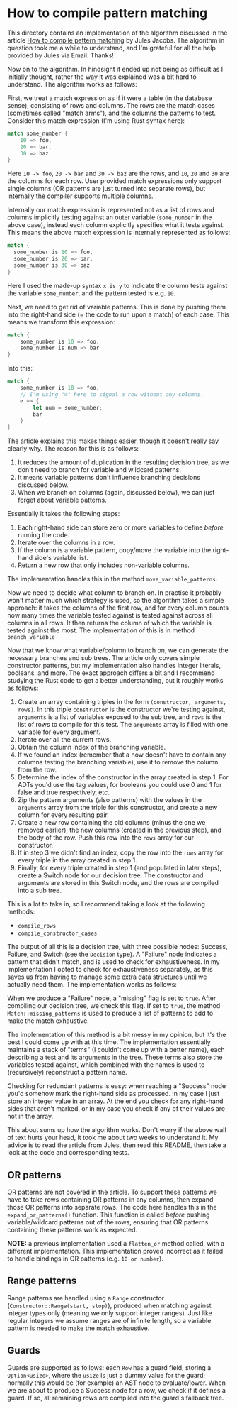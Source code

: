 # How to compile pattern matching

This directory contains an implementation of the algorithm discussed in the
article [How to compile pattern
matching](https://julesjacobs.com/notes/patternmatching/patternmatching.pdf) by
Jules Jacobs. The algorithm in question took me a while to understand, and I'm
grateful for all the help provided by Jules via Email. Thanks!

Now on to the algorithm. In hindsight it ended up not being as difficult as I
initially thought, rather the way it was explained was a bit hard to understand.
The algorithm works as follows:

First, we treat a match expression as if it were a table (in the database
sense), consisting of rows and columns. The rows are the match cases (sometimes
called "match arms"), and the columns the patterns to test. Consider this match
expression (I'm using Rust syntax here):

```rust
match some_number {
    10 => foo,
    20 => bar,
    30 => baz
}
```

Here `10 -> foo`, `20 -> bar` and `30 -> baz` are the rows, and `10`, `20` and
`30` are the columns for each row. User provided match expressions only support
single columns (OR patterns are just turned into separate rows), but internally
the compiler supports multiple columns.

Internally our match expression is represented not as a list of rows and columns
implicitly testing against an outer variable (`some_number` in the above case),
instead each column explicitly specifies what it tests against. This means the
above match expression is internally represented as follows:

```rust
match {
  some_number is 10 => foo,
  some_number is 20 => bar,
  some_number is 30 => baz
}
```

Here I used the made-up syntax `x is y` to indicate the column tests against the
variable `some_number`, and the pattern tested is e.g. `10`.

Next, we need to get rid of variable patterns. This is done by pushing them into
the right-hand side (= the code to run upon a match) of each case. This means we
transform this expression:


```rust
match {
    some_number is 10 => foo,
    some_number is num => bar
}
```

Into this:

```rust
match {
    some_number is 10 => foo,
    // I'm using "∅" here to signal a row without any columns.
    ∅ => {
        let num = some_number;
        bar
    }
}
```

The article explains this makes things easier, though it doesn't really say
clearly why. The reason for this is as follows:

1. It reduces the amount of duplication in the resulting decision tree, as we
   don't need to branch for variable and wildcard patterns.
1. It means variable patterns don't influence branching decisions discussed
   below.
1. When we branch on columns (again, discussed below), we can just forget about
   variable patterns.

Essentially it takes the following steps:

1. Each right-hand side can store zero or more variables to define _before_
   running the code.
1. Iterate over the columns in a row.
1. If the column is a variable pattern, copy/move the variable into the
   right-hand side's variable list.
1. Return a new row that only includes non-variable columns.

The implementation handles this in the method `move_variable_patterns`.

Now we need to decide what column to branch on. In practise it probably won't
matter much which strategy is used, so the algorithm takes a simple approach: it
takes the columns of the first row, and for every column counts how many times
the variable tested against is tested against across all columns in all rows. It
then returns the column of which the variable is tested against the most. The
implementation of this is in method `branch_variable`

Now that we know what variable/column to branch on, we can generate the
necessary branches and sub trees. The article only covers simple constructor
patterns, but my implementation also handles integer literals, booleans, and
more. The exact approach differs a bit and I recommend studying the Rust code to
get a better understanding, but it roughly works as follows:

1. Create an array containing triples in the form
  `(constructor, arguments, rows)`. In this triple `constructor` is the
   constructor we're testing against, `arguments` is a list of variables exposed
   to the sub tree, and `rows` is the list of rows to compile for this test.
   The `arguments` array is filled with one variable for every argument.
1. Iterate over all the current rows.
1. Obtain the column index of the branching variable.
1. If we found an index (remember that a now doesn't have to contain any columns
   testing the branching variable), use it to remove the column from the row.
1. Determine the index of the constructor in the array created in step 1. For
   ADTs you'd use the tag values, for booleans you could use 0 and 1 for false
   and true respectively, etc.
1. Zip the pattern arguments (also patterns) with the values in the `arguments`
   array from the triple for this constructor, and create a new column for every
   resulting pair.
1. Create a new row containing the old columns (minus the one we removed
   earlier), the new columns (created in the previous step), and the body of the
   row. Push this row into the `rows` array for our constructor.
1. If in step 3 we didn't find an index, copy the row into the `rows` array for
   every triple in the array created in step 1.
1. Finally, for every triple created in step 1 (and populated in later steps),
   create a Switch node for our decision tree. The constructor and arguments are
   stored in this Switch node, and the rows are compiled into a sub tree.

This is a lot to take in, so I recommend taking a look at the following methods:

- `compile_rows`
- `compile_constructor_cases`

The output of all this is a decision tree, with three possible nodes: Success,
Failure, and Switch (see the `Decision` type). A "Failure" node indicates a
pattern that didn't match, and is used to check for exhaustiveness. In my
implementation I opted to check for exhaustiveness separately, as this saves us
from having to manage some extra data structures until we actually need them.
The implementation works as follows:

When we produce a "Failure" node, a "missing" flag is set to `true`. After
compiling our decision tree, we check this flag. If set to `true`, the method
`Match::missing_patterns` is used to produce a list of patterns to add to make
the match exhaustive.

The implementation of this method is a bit messy in my opinion, but it's the
best I could come up with at this time. The implementation essentially maintains
a stack of "terms" (I couldn't come up with a better name), each describing a
test and its arguments in the tree. These terms also store the variables tested
against, which combined with the names is used to (recursively) reconstruct a
pattern name.

Checking for redundant patterns is easy: when reaching a "Success" node you'd
somehow mark the right-hand side as processed. In my case I just store an
integer value in an array. At the end you check for any right-hand sides that
aren't marked, or in my case you check if any of their values are not in the
array.

This about sums up how the algorithm works. Don't worry if the above wall of
text hurts your head, it took me about two weeks to understand it. My advice is
to read the article from Jules, then read this README, then take a look at the
code and corresponding tests.

## OR patterns

OR patterns are not covered in the article. To support these patterns we have to
take rows containing OR patterns in any columns, then expand those OR patterns
into separate rows. The code here handles this in the `expand_or_patterns()`
function. This function is called _before_ pushing variable/wildcard patterns
out of the rows, ensuring that OR patterns containing these patterns work as
expected.

**NOTE:** a previous implementation used a `flatten_or` method called, with a
different implementation. This implementation proved incorrect as it failed to
handle bindings in OR patterns (e.g. `10 or number`).

## Range patterns

Range patterns are handled using a `Range` constructor
(`Constructor::Range(start, stop)`), produced when matching against integer
types only (meaning we only support integer ranges). Just like regular integers
we assume ranges are of infinite length, so a variable pattern is needed to make
the match exhaustive.

## Guards

Guards are supported as follows: each `Row` has a guard field, storing a
`Option<usize>`, where the `usize` is just a dummy value for the guard; normally
this would be (for example) an AST node to evaluate/lower. When we are about to
produce a Success node for a row, we check if it defines a guard. If so, all
remaining rows are compiled into the guard's fallback tree.
